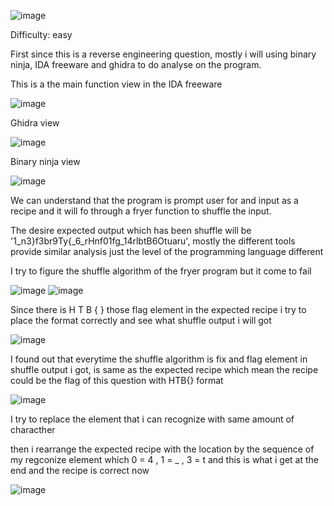 ![image](https://github.com/user-attachments/assets/24ec11e3-632b-452a-acc1-f3c5441230f5)

Difficulty: easy

First since this is a reverse engineering question, mostly i will using binary ninja, IDA freeware and ghidra to do analyse on the program.

This is a the main function view in the IDA freeware

![image](https://github.com/user-attachments/assets/62376e75-501a-407e-8c1e-ba31422163b0)

Ghidra view

![image](https://github.com/user-attachments/assets/061d74b1-a7f1-4d3d-b260-4b8da87a95b5)

Binary ninja view

![image](https://github.com/user-attachments/assets/b5c676e2-070d-4330-8816-b10b492f7791)

We can understand that the program is prompt user for and input as a recipe and it will fo through a fryer function to shuffle the input.

The desire expected output which has been shuffle will be '1_n3}f3br9Ty{_6_rHnf01fg_14rlbtB6Otuaru', mostly the different tools provide similar analysis just the level of the programming language different

I try to figure the shuffle algorithm of the fryer program but it come to fail

![image](https://github.com/user-attachments/assets/b5615e89-499d-4e01-9449-36f18752966a)
![image](https://github.com/user-attachments/assets/1fddd264-be56-4bf8-b58e-f6e11fc2fe40)


Since there is  H T B { } those flag element in the expected recipe i try to place the format correctly and see what shuffle output i will got

![image](https://github.com/user-attachments/assets/483a9367-0277-492d-a476-39ba99501725)

I found out that everytime the shuffle algorithm is fix and flag element in shuffle output i got, is same as the expected recipe which mean the recipe could be the flag of this question with HTB{} format

![image](https://github.com/user-attachments/assets/0e3f5afd-b308-4c32-b3f8-3f10720e9ce9)

I try to replace the element that i can recognize with same amount of characther 

then i rearrange the expected recipe with the location by the sequence of my regconize element which 0 = 4 , 1 = _ , 3 = t and this is what i get at the end and the recipe is correct now 

![image](https://github.com/user-attachments/assets/1df913c8-25ec-4f06-a93d-db58957694b0)
